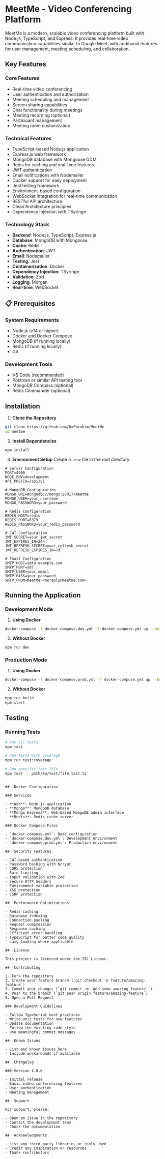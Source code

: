 # MeetMe - Video Conferencing Platform

MeetMe is a modern, scalable video conferencing platform built with Node.js, TypeScript, and Express. It provides real-time video communication capabilities similar to Google Meet, with additional features for user management, meeting scheduling, and collaboration.

##  Key Features

### Core Features

- Real-time video conferencing
- User authentication and authorization
- Meeting scheduling and management
- Screen sharing capabilities
- Chat functionality during meetings
- Meeting recording (optional)
- Participant management
- Meeting room customization

### Technical Features

- TypeScript-based Node.js application
- Express.js web framework
- MongoDB database with Mongoose ODM
- Redis for caching and real-time features
- JWT authentication
- Email notifications with Nodemailer
- Docker support for easy deployment
- Jest testing framework
- Environment-based configuration
- WebSocket integration for real-time communication
- RESTful API architecture
- Clean Architecture principles
- Dependency Injection with TSyringe


### Technology Stack

- **Backend**: Node.js, TypeScript, Express.js
- **Database**: MongoDB with Mongoose
- **Cache**: Redis
- **Authentication**: JWT
- **Email**: Nodemailer
- **Testing**: Jest
- **Containerization**: Docker
- **Dependency Injection**: TSyringe
- **Validation**: Zod
- **Logging**: Morgan
- **Real-time**: WebSocket

## 📋 Prerequisites

### System Requirements

- Node.js (v14 or higher)
- Docker and Docker Compose
- MongoDB (if running locally)
- Redis (if running locally)
- Git

### Development Tools

- VS Code (recommended)
- Postman or similar API testing tool
- MongoDB Compass (optional)
- Redis Commander (optional)

##  Installation

1. **Clone the Repository**

```bash
git clone https://github.com/0xEbrahim/MeetMe
cd meetme
```

2. **Install Dependencies**

```bash
npm install
```

3. **Environment Setup**
   Create a `.env` file in the root directory:

```env
# Server Configuration
PORT=4000
NODE_ENV=development
API_PREFIX=/api/v1

# MongoDB Configuration
MONGO_URI=mongodb://mongo:27017/meetme
MONGO_USER=your_username
MONGO_PASSWORD=your_password

# Redis Configuration
REDIS_HOST=redis
REDIS_PORT=6379
REDIS_PASSWORD=your_redis_password

# JWT Configuration
JWT_SECRET=your_jwt_secret
JWT_EXPIRES_IN=24h
JWT_REFRESH_SECRET=your_refresh_secret
JWT_REFRESH_EXPIRES_IN=7d

# Email Configuration
SMTP_HOST=smtp.example.com
SMTP_PORT=587
SMTP_USER=your_email
SMTP_PASS=your_password
SMTP_FROM=MeetMe <noreply@meetme.com>
```

##  Running the Application

### Development Mode

1. **Using Docker**

```bash
docker-compose -f docker-compose.dev.yml -f docker-compose.yml up --build
```

2. **Without Docker**

```bash
npm run dev
```

### Production Mode

1. **Using Docker**

```bash
docker-compose -f docker-compose.prod.yml -f docker-compose.yml up --build
```

2. **Without Docker**

```bash
npm run build
npm start
```

##  Testing

### Running Tests

```bash
# Run all tests
npm test

# Run tests with coverage
npm run test:coverage

# Run specific test file
npm test -- path/to/test/file.test.ts
```


```

##  Docker Configuration

### Services

- **Web**: Node.js application
- **Mongo**: MongoDB database
- **Mongo Express**: Web-based MongoDB admin interface
- **Redis**: Redis cache server

### Docker Compose Files

- `docker-compose.yml`: Base configuration
- `docker-compose.dev.yml`: Development environment
- `docker-compose.prod.yml`: Production environment

##  Security Features

- JWT-based authentication
- Password hashing with bcrypt
- CORS protection
- Rate limiting
- Input validation with Zod
- Secure HTTP headers
- Environment variable protection
- XSS protection
- CSRF protection

##  Performance Optimizations

- Redis caching
- Database indexing
- Connection pooling
- Request compression
- Response caching
- Efficient error handling
- TypeScript for better code quality
- Lazy loading where applicable

##  License

This project is licensed under the ISC License.

##  Contributing

1. Fork the repository
2. Create your feature branch (`git checkout -b feature/amazing-feature`)
3. Commit your changes (`git commit -m 'Add some amazing feature'`)
4. Push to the branch (`git push origin feature/amazing-feature`)
5. Open a Pull Request

### Development Guidelines

- Follow TypeScript best practices
- Write unit tests for new features
- Update documentation
- Follow the existing code style
- Use meaningful commit messages

##  Known Issues

- List any known issues here
- Include workarounds if available

##  Changelog

### Version 1.0.0

- Initial release
- Basic video conferencing features
- User authentication
- Meeting management

##  Support

For support, please:

- Open an issue in the repository
- Contact the development team
- Check the documentation

##  Acknowledgments

- List any third-party libraries or tools used
- Credit any inspiration or resources
- Thank contributors
